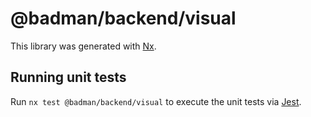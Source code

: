 # @badman/backend/visual

This library was generated with [Nx](https://nx.dev).

## Running unit tests

Run `nx test @badman/backend/visual` to execute the unit tests via [Jest](https://jestjs.io).
